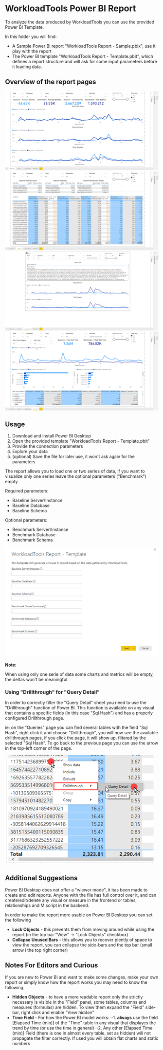 # WorkloadTools Power BI Report

To analyze the data produced by WorkloadTools you can use the provided Power BI Template.

In this folder you will find:
* A Sample Power Bi report "WorkloadTools Report - Sample.pbix", use it play with the report
* The Power BI template "WorkloadTools Report - Template.pbit", which defines a report structure and will ask for some input parameters before it loading data.

## Overview of the report pages
![Overview](/Images/PowerBI_Overview.png)
![Queries](/Images/PowerBI_Queries.png)
![QueryDetail](/Images/PowerBI_QueryDetail.png)
![WaitStats](/Images/PowerBI_WaitStats.png)


## Usage
1. Download and install Power BI Desktop
2. Open the provided template "WorkloadTools Report - Template.pbit" 
3. Provide the connection parameters
4. Explore your data
5. (optional) Save the file for later use, it won't ask again for the parameters

The report allows you to load one or two series of data, if you want to visualize only one series leave the optional parameters ("Benchmark") empty

Required parameters:
* Baseline Server\Instance
* Baseline Database
* Baseline Schema

Optional parameters:
* Benchmark Server\Instance
* Benchmark Database
* Benchmark Schema

![Input Parameters](/Images/PowerBI_InputParams.png)

**Note:**

When using only one serie of data some charts and metrics will be empty, the deltas won't be meaningful.


### Using "Drillthrough" for "Query Detail"

In order to correctly filter the "Query Detail" sheet you need to use the "Drillthrough" function of Power BI.
This function is available on any visual that contains a specific fields (in this case "Sql Hash") and has a properly configured Drillthrough page.

ie: on the "Queries" page you can find several tables with the field "Sql Hash", right click it and choose "Drillthrough", you will now see the available drillthrough pages, if you click the page, it will show up, filtered by the selected "Sql Hash".
To go back to the previous page you can use the arrow in the top-left corner of the page.

![Drillthrough](/Images/PowerBI_DrillThrough.png)


## Additional Suggestions

Power BI Desktop does not offer a "wiewer mode", it has been made to create and edit reports. Anyone with the file has full control over it, and can create/edit/delete any visual or measure in the frontend or tables, relationships and M script in the backend.

In order to make the report more usable on Power BI Desktop you can set the following
* **Lock Objects** - this prevents them from moving around while using the report (in the top bar "View" → "Lock Objects" checkbox)
* **Collapse Unused Bars** - this allows you to recover plently of space to view the report, you can collapse the side-bars and the top bar (small arrow i the top right corner)

## Notes For Editors and Curious

If you are new to Power BI and want to make some changes, make your own report or simply know how the report works you may need to know the following

* **Hidden Objects** - to have a more readable report only the strictly necessary is visible in the "Field" panel, some tables, columns and measures (formulas) are hidden. To view them expand the "Field" side-bar, right click and enable "View hidden"
* **Time Field** - For how the Power BI model works:
⋅⋅1. **always** use the field [Elapsed Time (min)] of the "Time" table in any visual that displayes the trend by time (or use the time in general)
⋅⋅2. Any other [Elapsed Time (min)] Field (there is one in almost every table, set as hidden) will not propagate the filter correctly. If used you will obtain flat charts and static numbers

